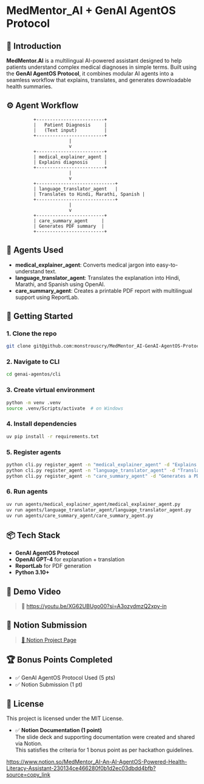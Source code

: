 # MedMentor_AI + GenAI AgentOS Protocol

## 🧠 Introduction

**MedMentor.AI** is a multilingual AI-powered assistant designed to help patients understand complex medical diagnoses in simple terms. Built using the **GenAI AgentOS Protocol**, it combines modular AI agents into a seamless workflow that explains, translates, and generates downloadable health summaries.

## ⚙️ Agent Workflow

```
          +-------------------------+
          |   Patient Diagnosis     |
          |   (Text input)          |
          +-------------------------+
                       |
                       v
          +-------------------------+
          | medical_explainer_agent |
          | Explains diagnosis      |
          +-------------------------+
                       |
                       v
          +-----------------------------+
          | language_translator_agent   |
          | Translates to Hindi, Marathi, Spanish |
          +-----------------------------+
                       |
                       v
          +-------------------------+
          | care_summary_agent     |
          | Generates PDF summary  |
          +-------------------------+
```

## 🤖 Agents Used

* **medical\_explainer\_agent**: Converts medical jargon into easy-to-understand text.
* **language\_translator\_agent**: Translates the explanation into Hindi, Marathi, and Spanish using OpenAI.
* **care\_summary\_agent**: Creates a printable PDF report with multilingual support using ReportLab.

## 🚀 Getting Started

### 1. Clone the repo

```bash
git clone git@github.com:monstrouscry/MedMentor_AI-GenAI-AgentOS-Protocol.git
```

### 2. Navigate to CLI

```bash
cd genai-agentos/cli
```

### 3. Create virtual environment

```bash
python -m venv .venv
source .venv/Scripts/activate  # on Windows
```

### 4. Install dependencies

```bash
uv pip install -r requirements.txt
```

### 5. Register agents

```bash
python cli.py register_agent -n "medical_explainer_agent" -d "Explains complex diagnoses"
python cli.py register_agent -n "language_translator_agent" -d "Translates to Hindi, Marathi, Spanish"
python cli.py register_agent -n "care_summary_agent" -d "Generates a PDF summary"
```

### 6. Run agents

```bash
uv run agents/medical_explainer_agent/medical_explainer_agent.py
uv run agents/language_translator_agent/language_translator_agent.py
uv run agents/care_summary_agent/care_summary_agent.py
```

## 📦 Tech Stack

* **GenAI AgentOS Protocol**
* **OpenAI GPT-4** for explanation + translation
* **ReportLab** for PDF generation
* **Python 3.10+**

## 🧪 Demo Video

> 🔗 https://youtu.be/XG62UBUgo00?si=A3ozydmzQ2xpy-in

## 📄 Notion Submission

> [📘 Notion Project Page](https://stream-nut-6a2.notion.site/MedMentor_AI-An-AI-AgentOS-Powered-Health-Literacy-Assistant-230134ce466280f0b1d2ec03dbdd4bfb?pvs=73)

## 🏆 Bonus Points Completed

* ✅ GenAI AgentOS Protocol Used (5 pts)
* ✅ Notion Submission (1 pt)


## 📜 License

This project is licensed under the MIT License.


- ✅ **Notion Documentation (1 point)**  
  The slide deck and supporting documentation were created and shared via Notion.  
  This satisfies the criteria for 1 bonus point as per hackathon guidelines.

https://www.notion.so/MedMentor_AI-An-AI-AgentOS-Powered-Health-Literacy-Assistant-230134ce466280f0b1d2ec03dbdd4bfb?source=copy_link
